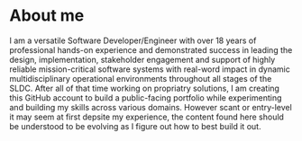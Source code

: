 # About me
I am a versatile Software Developer/Engineer with over 18 years of professional hands-on experience and demonstrated success in leading the design, implementation, stakeholder engagement and support of highly reliable mission-critical software systems with real-word impact in dynamic multidisciplinary operational environments throughout all stages of the SLDC. After all of that time working on propriatry solutions, I am creating this GitHub account to build a public-facing portfolio while experimenting and building my skills across various domains. However scant or entry-level it may seem at first depsite my experience, the content found here should be understood to be evolving as I figure out how to best build it out.


<!--
**cspencer83/cspencer83** is a ✨ _special_ ✨ repository because its `README.md` (this file) appears on your GitHub profile.

Here are some ideas to get you started:

- 🔭 I’m currently working on ...
- 🌱 I’m currently learning ...
- 👯 I’m looking to collaborate on ...
- 🤔 I’m looking for help with ...
- 💬 Ask me about ...
- 📫 How to reach me: ...
- 😄 Pronouns: ...
- ⚡ Fun fact: ...
-->
